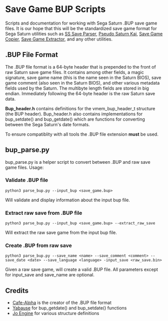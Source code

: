 # Save Game BUP Scripts
Scripts and documentation for working with Sega Saturn .BUP save game files. It is our hope that this will be the standardized save game format for Sega Saturn utilities such as [SS Save Parser](https://github.com/hitomi2500/ss-save-parser), [Pseudo Saturn Kai](https://ppcenter.webou.net/pskai/), [Save Game Copier](https://github.com/slinga-homebrew/Save-Game-Copier), [Save Game Extractor](https://github.com/slinga-homebrew/Save-Game-Extractor), and any other utilities. 

## .BUP File Format
The .BUP file format is a 64-byte header that is prepended to the front of raw Saturn save game files. It contains among other fields, a magic signature, save game name (this is the name seen in the Saturn BIOS), save game comment (also seen in the Saturn BIOS), and other various metadata fields used by the Saturn. The multibyte length fields are stored in big endian. Immediately following the 64-byte header is the raw Saturn save data. 

**Bup_header.h** contains definitions for the vmem_bup_header_t structure (the BUP header). Bup_header.h also contains implementations for bup_setdate() and bup_getdate() which are functions for converting between the Sega Saturn's date formats. 

To ensure compatiblity with all tools the .BUP file extension **must** be used. 

## bup_parse.py
bup_parse.py is a helper script to convert between .BUP and raw save game files. Usage:

### Validate .BUP file
```python3 parse_bup.py --input_bup <save_game.bup>```

Will validate and display information about the input bup file. 

### Extract raw save from .BUP file
```python3 parse_bup.py --input_bup <save_game.bup> --extract_raw_save```

Will extract the raw save game from the input bup file.

### Create .BUP from raw save
```python3 parse_bup.py --save_name <name> --save_comment <comment> --save_date <date> --save_language <language> -input_save <raw_save.bin>```

Given a raw save game, will create a valid .BUP file. All parameters except for input_save and save_name are optional. 

## Credits
* [Cafe-Alpha](https://github.com/cafe-alpha/) is the creator of the .BUP file format
* [Yabause](https://github.com/Yabause/yabause) for bup_getdate() and bup_setdate() functions
* [Jo Engine](https://github.com/johannes-fetz/joengine) for various structure definitions
